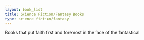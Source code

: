 ```yaml
---
layout: book_list
title: Science Fiction/Fantasy Books
type: science fiction/fantasy
---
```

Books that put faith first and foremost in the face of the fantastical